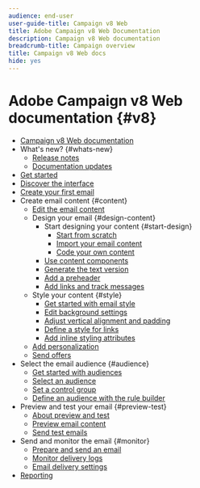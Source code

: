 ```yaml
---
audience: end-user
user-guide-title: Campaign v8 Web
title: Adobe Campaign v8 Web Documentation
description: Campaign v8 Web documentation
breadcrumb-title: Campaign overview
title: Campaign v8 Web docs
hide: yes
---
```


# Adobe Campaign v8 Web documentation {#v8}

+ [Campaign v8 Web documentation](campaign-web-home.md)
+ What's new? {#whats-new}
  + [Release notes](rn/release-notes.md)
  + [Documentation updates](rn/documentation-updates.md)
+ [Get started](get-started/get-started.md)
+ [Discover the interface](get-started/user-interface.md)
+ [Create your first email](email/create-email.md)
+ Create email content {#content}
  + [Edit the email content](content/edit-content.md)
  + Design your email {#design-content}
    + Start designing your content {#start-design}
      + [Start from scratch ](content/create-email-content.md)
      + [Import your email content](content/existing-content.md)
      + [Code your own content](content/code-content.md)
    + [Use content components](content/content-components.md)
    + [Generate the text version](content/text-version-email.md)
    + [Add a preheader](content/preheader.md)
    + [Add links and track messages](content/message-tracking.md)    
  + Style your content {#style}
    + [Get started with email style](content/get-started-email-style.md)
    + [Edit background settings](content/backgrounds.md)
    + [Adjust vertical alignment and padding](content/alignment-and-padding.md)
    + [Define a style for links](content/styling-links.md)
    + [Add inline styling attributes](content/inline-styling.md)
  + [Add personalization](personalization/personalize.md)
  + [Send offers](content/offers.md)
+ Select the email audience {#audience}
  + [Get started with audiences](audience/about-audiences.md)
  + [Select an audience](audience/add-audience.md)
  + [Set a control group](audience/control-group.md)
  + [Define an audience with the rule builder](audience/segment-builder.md)
+ Preview and test your email {#preview-test}
  + [About preview and test](preview-test/preview-test.md) 
  + [Preview email content](preview-test/preview-content.md)
  + [Send test emails](preview-test/proofs.md)
+ Send and monitor the email {#monitor}
  + [Prepare and send an email](monitor/prepare-send.md)
  + [Monitor delivery logs](monitor/delivery-logs.md)
  + [Email delivery settings](advanced-settings/delivery-settings.md)
+ [Reporting](reporting/reports.md)

